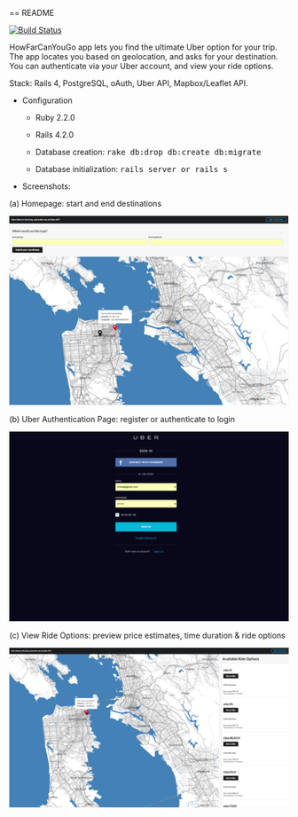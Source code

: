== README

[![Build Status](https://travis-ci.org/irinatag/uber-api-project.svg?branch=master)](https://travis-ci.org/irinatag/uber-api-project)

HowFarCanYouGo app lets you find the ultimate Uber option for your trip. The app locates you based on geolocation, and asks for your destination. You can authenticate via your Uber account, and view your ride options.

Stack: Rails 4, PostgreSQL, oAuth, Uber API, Mapbox/Leaflet API.

* Configuration

  * Ruby 2.2.0

  * Rails 4.2.0

  * Database creation:
  <tt>rake db:drop db:create db:migrate</tt>

  * Database initialization:
  <tt>rails server or rails s</tt>

* Screenshots:

(a) Homepage: start and end destinations

![Homepage: choose start and end destination](public/images/homepage.png)

(b) Uber Authentication Page: register or authenticate to login

![Authentication](public/images/auth.png)

(c) View Ride Options: preview price estimates, time duration & ride options

![Ride Options](public/images/rides.png)

